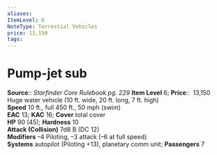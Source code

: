 ```yaml
---
aliases: 
ItemLevel: 6
NoteType: Terrestial Vehicles
price: 13,150
tags: 
---
```


# Pump-jet sub

**Source**:: _Starfinder Core Rulebook pg. 229_
**Item Level** 6;
**Price**::  13,150  
Huge water vehicle (10 ft. wide, 20 ft. long, 7 ft. high)  
**Speed** 10 ft., full 450 ft., 50 mph (swim)  
**EAC** 13; **KAC** 16; **Cover** total cover  
**HP** 90 (45); **Hardness** 10  
**Attack (Collision)** 7d8 B (DC 12)  
**Modifiers** –4 Piloting, –3 attack (–6 at full speed)  
**Systems** autopilot (Piloting +13), planetary comm unit; **Passengers** 7

